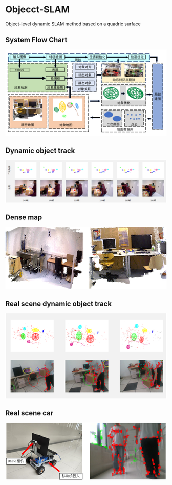 # Objecct-SLAM
Object-level dynamic SLAM method based on a quadric surface

## System Flow Chart 

![](https://github.com/lsg0103/Objecct-SLAM/blob/main/img/system.png?raw=true)

## Dynamic object track

![](https://github.com/lsg0103/Objecct-SLAM/blob/main/img/Dynamic%20object%20track.png?raw=true)

## Dense map

![](https://github.com/lsg0103/Objecct-SLAM/blob/main/img/Dense%20map.png?raw=true)

## Real scene dynamic object track

![](https://github.com/lsg0103/Objecct-SLAM/blob/main/img/Real%20scene%20dynamic%20object%20track.png?raw=true)

## Real scene car

![](https://github.com/lsg0103/Objecct-SLAM/blob/main/img/Real%20scene%20Car.png?raw=true)
